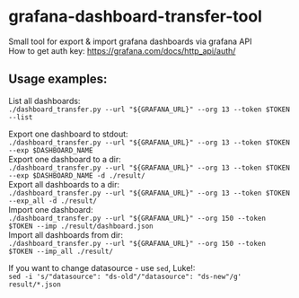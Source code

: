 # grafana-dashboard-transfer-tool

Small tool for export &amp; import grafana dashboards via grafana API  
How to get auth key: https://grafana.com/docs/http_api/auth/  

## Usage examples:

List all dashboards:  
`./dashboard_transfer.py --url "${GRAFANA_URL}" --org 13 --token $TOKEN --list`  

Export one dashboard to stdout:  
`./dashboard_transfer.py --url "${GRAFANA_URL}" --org 13 --token $TOKEN --exp $DASHBOARD_NAME`  
Export one dashboard to a dir:  
`./dashboard_transfer.py --url "${GRAFANA_URL}" --org 13 --token $TOKEN --exp $DASHBOARD_NAME -d ./result/`  
Export all dashboards to a dir:  
`./dashboard_transfer.py --url "${GRAFANA_URL}" --org 13 --token $TOKEN --exp_all -d ./result/`  
Import one dashboard:  
`./dashboard_transfer.py --url "${GRAFANA_URL}" --org 150 --token $TOKEN --imp ./result/dashboard.json`  
Import all dashboards from dir:  
`./dashboard_transfer.py --url "${GRAFANA_URL}" --org 150 --token $TOKEN --imp_all ./result/`

If you want to change datasource - use `sed`, Luke!:  
`sed -i 's/"datasource": "ds-old"/"datasource": "ds-new"/g' result/*.json`

